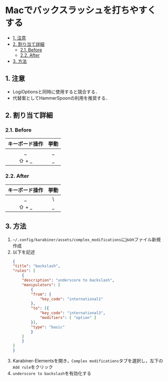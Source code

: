 # Macでバックスラッシュを打ちやすくする

- [1. 注意](#1-注意)
- [2. 割り当て詳細](#2-割り当て詳細)
  - [2.1. Before](#21-before)
  - [2.2. After](#22-after)
- [3. 方法](#3-方法)

## 1. 注意
- LogiOptionsと同時に使用すると競合する．
- 代替案としてHammerSpoonの利用を推奨する．

## 2. 割り当て詳細
### 2.1. Before
| キーボード操作 | 挙動  |
| :------------: | :---: |
|       _        |   _   |
|     ⇧ + _      |   _   |

### 2.2. After
| キーボード操作 | 挙動  |
| :------------: | :---: |
|       _        |   \   |
|     ⇧ + _      |   _   |


## 3. 方法
1.  `~/.config/karabiner/assets/complex_modifications`にjsonファイル新規作成
2.  以下を記述
    ```JSON
    {
    "title": "backslash",
    "rules": [
        {
        "description": "underscore to backslash",
        "manipulators": [
            {
            "from": {
                "key_code": "international1"
            },
            "to": [{
                "key_code": "international3",
                "modifiers": [ "option" ]
            }],
            "type": "basic"
            }
        ]
        }
    ]
    }
    ```
3.  Karabiner-Elementsを開き，`Complex modifications`タブを選択し，左下の`Add rule`をクリック
4.  `underscore to backslash`を有効化する